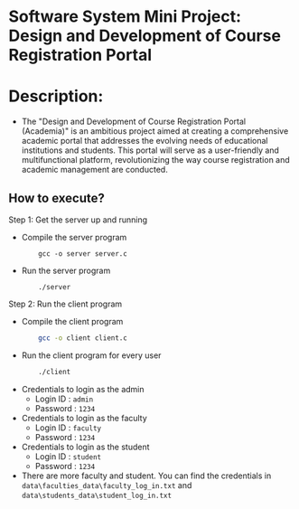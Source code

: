 # Software System Mini Project: Design and Development of Course Registration Portal

# Description:

- The "Design and Development of Course Registration Portal (Academia)" is an ambitious project aimed at creating a comprehensive academic portal that addresses the evolving needs of educational institutions and students. This portal will serve as a user-friendly and multifunctional platform, revolutionizing the way course registration and academic management are conducted.

## How to execute?

Step 1: Get the server up and running   
- Compile the server program  
    ```
        gcc -o server server.c
    ```
- Run the server program
    ```
        ./server
    ```

Step 2: Run the client program
- Compile the client program
    ```bash
        gcc -o client client.c
    ```
- Run the client program for every user
    ```bash
        ./client
    ```
- Credentials to login as the admin  
    - Login ID : `admin`
    - Password : `1234`
- Credentials to login as the faculty  
    - Login ID : `faculty`
    - Password : `1234`
- Credentials to login as the student  
    - Login ID : `student`
    - Password : `1234`
- There are more faculty and student. You can find the credentials in `data\faculties_data\faculty_log_in.txt` and `data\students_data\student_log_in.txt`


